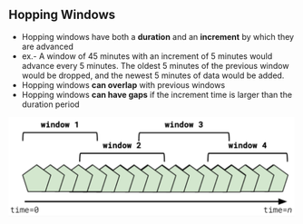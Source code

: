 ## Hopping Windows
- Hopping windows have both a **duration** and an **increment** by which they are advanced
- ex.- A window of 45 minutes with an increment of 5 minutes would advance every 5 minutes. The oldest 5 minutes of the previous window would be dropped, and the newest 5 minutes of data would be added.
- Hopping windows **can overlap** with previous windows
- Hopping windows **can have gaps** if the increment time is larger than the duration period

![image](./image/hopping-window.png)